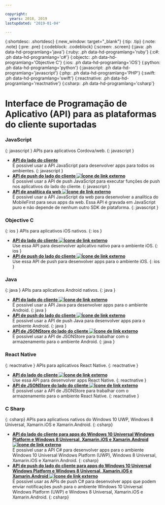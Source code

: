 ```yaml
---

copyright:
  years: 2018, 2019
lastupdated: "2019-01-04"

---
```


{:shortdesc: .shortdesc}
{:new_window: target="_blank"}
{:tip: .tip}
{:note: .note}
{:pre: .pre}
{:codeblock: .codeblock}
{:screen: .screen}
{:java: .ph data-hd-programlang='java'}
{:ruby: .ph data-hd-programlang='ruby'}
{:c#: .ph data-hd-programlang='c#'}
{:objectc: .ph data-hd-programlang='Objective C'}
{:ios: .ph data-hd-programlang='iOS'}
{:python: .ph data-hd-programlang='python'}
{:javascript: .ph data-hd-programlang='javascript'}
{:php: .ph data-hd-programlang='PHP'}
{:swift: .ph data-hd-programlang='swift'}
{:reactnative: .ph data-hd-programlang='reactnative'}
{:csharp: .ph data-hd-programlang='csharp'}

# Interface de Programação de Aplicativo (API) para as plataformas do cliente suportadas

### JavaScript
{: javascript }
APIs para aplicativos Cordova/web.
{: javascript }
* **[API do lado do cliente](javascript_client_sdk_api.html)**  
    É possível usar a API JavaScript para desenvolver apps para todos os ambientes.
    {: javascript }
* **[API de push do lado do cliente ![Ícone de link externo](../../icons/launch-glyph.svg "Ícone de link externo")](http://mobilefirstplatform.ibmcloud.com/api-ref/push-hybrid-cordova-js-apidoc/html/refjavascript-mfp-push-hybrid/html/index.html)**  
    É possível usar a API de push JavaScript para executar funções de push nos aplicativos do lado do cliente.
    {: javascript }
* **[API de analítica da web ![Ícone de link externo](../../icons/launch-glyph.svg "Ícone de link externo")](http://mobilefirstplatform.ibmcloud.com/api-ref/wl-web-analytics-client-js-apidoc/html/refjavascript-web-analytics-client/html/index.html)**  
    É possível usar a API JavaScript da web para desenvolver a analítica do MobileFirst para seus apps da web. Essa API é gravada em JavaScript puro e não depende de nenhum outro SDK de plataforma.
    {: javascript }

### Objective C
{: ios }
APIs para aplicativos iOS nativos.
{: ios }
* **[API do lado do cliente ![Ícone de link externo](../../icons/launch-glyph.svg "Ícone de link externo")](http://mobilefirstplatform.ibmcloud.com/api-ref/wl-ios-objc-apidoc/html/refobjc-worklight-ios/html/index.html)**   
    Use essa API para desenvolver aplicativo nativo para o ambiente iOS.
    {: ios }
* **[API de push do lado do cliente ![Ícone de link externo](../../icons/launch-glyph.svg "Ícone de link externo")](http://mobilefirstplatform.ibmcloud.com/api-ref/push-ios-n-objc-apidoc/html/refobjc-mfp-push-ios-native/html/index.html)**  
    Use essa API de push para desenvolver apps para o ambiente iOS.
    {: ios }

### Java
{: java }
APIs para aplicativos Android nativos.
{: java }
* **[API do lado do cliente ![Ícone de link externo](../../icons/launch-glyph.svg "Ícone de link externo")](http://mobilefirstplatform.ibmcloud.com/api-ref/wl-android-n-java-apidoc/html/refjava-worklight-android-native/html/index.html)**  
    É possível usar a API Java para desenvolver apps para o ambiente Android.
    {: java }
* **[API de push do lado do cliente ![Ícone de link externo](../../icons/launch-glyph.svg "Ícone de link externo")](http://mobilefirstplatform.ibmcloud.com/api-ref/push-android-n-java-apidoc/html/refjava-mfp-push-android-native/html/index.html)**  
    É possível usar a API de push Java para desenvolver apps para o ambiente Android.
    {: java }
* **[API de JSONStore do lado do cliente ![Ícone de link externo](../../icons/launch-glyph.svg "Ícone de link externo")](http://mobilefirstplatform.ibmcloud.com/api-ref/mfp-client-android-jsonstore-8/html/refjava-mfp-client-android-jsonstore/html/)**  
    É possível usar a API de JSONStore para trabalhar com o armazenamento para o ambiente Android.
    {: java }

### React Native
{: reactnative }
APIs para aplicativos React Native.
{: reactnative }

* **[API do lado do cliente ![Ícone de link externo](../../icons/launch-glyph.svg "Ícone de link externo")](http://mobilefirstplatform.ibmcloud.com/api-ref/ibm-mobile-first-reactnative/html/refreactnative-mfp-apidoc/html/index.html)**   
    Use essa API para desenvolver apps React Native.
    {: reactnative }
* **[API de JSONStore do lado do cliente ![Ícone de link externo](../../icons/launch-glyph.svg "Ícone de link externo")](http://mobilefirstplatform.ibmcloud.com/api-ref/ibm-mobile-first-reactnative-jsonstore/html/refreactnative-jsonstore-mfp-apidoc/html/index.html)**   
    É possível usar a API de JSONStore para trabalhar com o armazenamento para o ambiente React Native.
    {: reactnative }

### C Sharp
{: csharp}
APIs para aplicativos nativos do Windows 10 UWP, Windows 8 Universal, Xamarin.iOS e Xamarin.Android.
{: csharp}
* **[API do lado do cliente para apps do Windows 10 Universal Windows Platform e Windows 8 Universal, Xamarin.iOS e Xamarin.Android ![Ícone de link externo](../../icons/launch-glyph.svg "Ícone de link externo")](http://public.dhe.ibm.com/software/products/en/MobileFirstPlatform/docs/v800/mfpf_csharp_win8_native_client_api.pdf)**  
    É possível usar a API C# para desenvolver apps para o ambiente Windows 10 Universal Windows Platform (UWP), Windows 8 Universal, Xamarin.iOS e
    Xamarin.Android.
    {: csharp}
* **[API de push do lado do cliente para apps do Windows 10 Universal Windows Platform e Windows 8 Universal, Xamarin.iOS e Xamarin.Android ![Ícone de link externo](../../icons/launch-glyph.svg "Ícone de link externo")](http://public.dhe.ibm.com/software/products/en/MobileFirstPlatform/docs/v800/mfpf_csharp_win8_native_client_push_api.pdf)**  
    É possível usar as APIs de push C# para desenvolver apps que podem enviar notificações push para o ambiente Windows 10 Universal Windows Platform (UWP) e Windows 8 Universal, Xamarin.iOS e Xamarin.Android.
    {: csharp}
